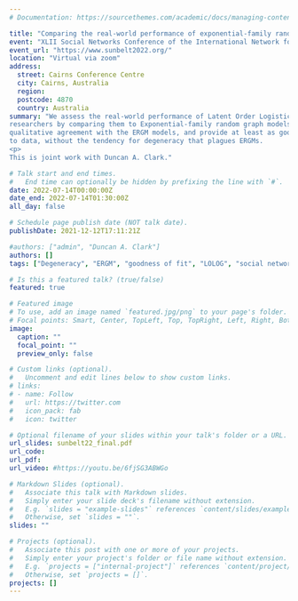 ```yaml
---
# Documentation: https://sourcethemes.com/academic/docs/managing-content/

title: "Comparing the real-world performance of exponential-family random graph models and latent order logistic models for social network analysis"
event: "XLII Social Networks Conference of the International Network for Social Network Analysis"
event_url: "https://www.sunbelt2022.org/"
location: "Virtual via zoom"
address:
  street: Cairns Conference Centre
  city: Cairns, Australia
  region:
  postcode: 4870
  country: Australia
summary: "We assess the real-world performance of Latent Order Logistic models (LOLOG) when applied to typical networks modelled by
researchers by comparing them to Exponential-family random graph models (ERGMs).  We demonstrate that the LOLOG models are, in general, in
qualitative agreement with the ERGM models, and provide at least as good a model fit.  In addition, they are typically faster and easier to fit
to data, without the tendency for degeneracy that plagues ERGMs.
<p>
This is joint work with Duncan A. Clark."

# Talk start and end times.
#   End time can optionally be hidden by prefixing the line with `#`.
date: 2022-07-14T00:00:00Z
date_end: 2022-07-14T01:30:00Z
all_day: false

# Schedule page publish date (NOT talk date).
publishDate: 2021-12-12T17:11:21Z

#authors: ["admin", "Duncan A. Clark"]
authors: []
tags: ["Degeneracy", "ERGM", "goodness of fit", "LOLOG", "social network analysis","social network modelling"]

# Is this a featured talk? (true/false)
featured: true

# Featured image
# To use, add an image named `featured.jpg/png` to your page's folder.
# Focal points: Smart, Center, TopLeft, Top, TopRight, Left, Right, BottomLeft, Bottom, BottomRight.
image:
  caption: ""
  focal_point: ""
  preview_only: false

# Custom links (optional).
#   Uncomment and edit lines below to show custom links.
# links:
# - name: Follow
#   url: https://twitter.com
#   icon_pack: fab
#   icon: twitter

# Optional filename of your slides within your talk's folder or a URL.
url_slides: sunbelt22_final.pdf
url_code:
url_pdf:
url_video: #https://youtu.be/6fjSG3ABWGo

# Markdown Slides (optional).
#   Associate this talk with Markdown slides.
#   Simply enter your slide deck's filename without extension.
#   E.g. `slides = "example-slides"` references `content/slides/example-slides.md`.
#   Otherwise, set `slides = ""`.
slides: ""

# Projects (optional).
#   Associate this post with one or more of your projects.
#   Simply enter your project's folder or file name without extension.
#   E.g. `projects = ["internal-project"]` references `content/project/deep-learning/index.md`.
#   Otherwise, set `projects = []`.
projects: []
---
```

